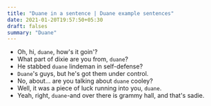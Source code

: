 ```yaml
---
title: "Duane in a sentence | Duane example sentences"
date: 2021-01-20T19:57:50+05:30
draft: falses
summary: "Duane"
---
```

- Oh, hi, `duane`, how's it goin'?
- What part of dixie are you from, `duane`?
- He stabbed `duane` lindeman in self-defense?
- `Duane`'s guys, but he's got them under control.
- No, about... are you talking about `duane` cooley?
- Well, it was a piece of luck running into you, `duane`.
- Yeah, right, `duane`-and over there is grammy hall, and that's sadie.
                 
